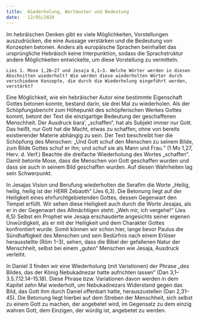 ```yaml
---
title:  Wiederholung, Wortmuster und Bedeutung
date:   12/05/2020
---
```


Im hebräischen Denken gibt es viele Möglichkeiten, Vorstellungen auszudrücken, die eine Aussage verstärken und die Bedeutung von Konzepten betonen. Anders als europäische Sprachen beinhaltet das ursprüngliche Hebräisch keine Interpunktion, sodass die Sprachstruktur andere Möglichkeiten entwickelte, um diese Vorstellung zu vermitteln.

`Lies 1. Mose 1,26–27 und Jesaja 6,1–3. Welche Wörter werden in diesen Abschnitten wiederholt? Wie werden diese wiederholten Wörter durch verschiedene Konzepte, die durch die Wiederholung eingeführt werden, verstärkt?`

Eine Möglichkeit, wie ein hebräischer Autor eine bestimmte Eigenschaft Gottes betonen konnte, bestand darin, sie drei Mal zu wiederholen. Als der Schöpfungsbericht zum Höhepunkt des schöpferischen Werkes Gottes kommt, betont der Text die einzigartige Bedeutung der geschaffenen Menschheit. Der Ausdruck bara‘, „schaffen“, hat als Subjekt immer nur Gott. Das heißt, nur Gott hat die Macht, etwas zu schaffen, ohne von bereits existierender Materie abhängig zu sein. Der Text beschreibt hier die Schöpfung des Menschen: „Und Gott schuf den Menschen zu seinem Bilde, zum Bilde Gottes schuf er ihn; und schuf sie als Mann und Frau.“ (1 Mo 1,27, Herv. d. Verf.) Beachte die dreifache Wiederholung des Wortes „schaffen“. Damit betonte Mose, dass die Menschen von Gott geschaffen wurden und dass sie auch in seinem Bild geschaffen wurden. Auf diesen Wahrheiten lag sein Schwerpunkt.

In Jesajas Vision und Berufung wiederholten die Serafim die Worte „Heilig, heilig, heilig ist der HERR Zebaoth“ (Jes 6,3). Die Betonung liegt auf der Heiligkeit eines ehrfurchtgebietenden Gottes, dessen Gegenwart den Tempel erfüllt. Wir sehen diese Heiligkeit auch durch die Worte Jesajas, als er in der Gegenwart des Allmächtigen steht: „Weh mir, ich vergehe!“ (Jes 6,5) Selbst ein Prophet wie Jesaja erschauderte angesichts seiner eigenen Unwürdigkeit, als er mit der Heiligkeit und dem Charakter Gottes konfrontiert wurde. Somit können wir schon hier, lange bevor Paulus die Sündhaftigkeit des Menschen und sein Bedürfnis nach einem Erlöser herausstellte (Röm 1–3), sehen, dass die Bibel der gefallenen Natur der Menschheit, selbst bei einem „guten“ Menschen wie Jesaja, Ausdruck verleiht.

In Daniel 3 finden wir eine Wiederholung (mit Variationen) der Phrase „des Bildes, das der König Nebukadnezar hatte aufrichten lassen“ (Dan 3,1–3.5.7.12.14–15.18). Diese Phrase bzw. Variationen davon werden in dem Kapitel zehn Mal wiederholt, um Nebukadnezars Widerstand gegen das Bild, das Gott ihm durch Daniel offenbart hatte, herauszustellen (Dan 2,31–45). Die Betonung liegt hierbei auf dem Streben der Menschheit, sich selbst zu einem Gott zu machen, der angebetet wird, im Gegensatz zu dem einzig wahren Gott, dem Einzigen, der würdig ist, angebetet zu werden.